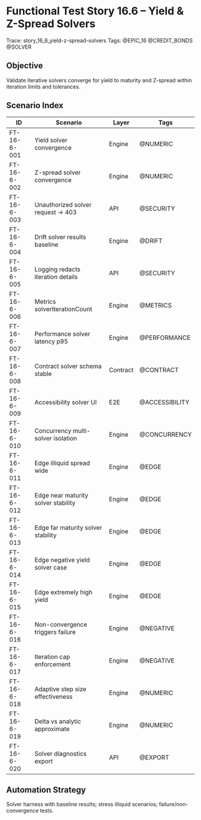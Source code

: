 # Functional Test Story 16.6 – Yield & Z-Spread Solvers

Trace: story_16_6_yield-z-spread-solvers
Tags: @EPIC_16 @CREDIT_BONDS @SOLVER

## Objective
Validate iterative solvers converge for yield to maturity and Z-spread within iteration limits and tolerances.

## Scenario Index
| ID | Scenario | Layer | Tags |
|----|----------|-------|------|
| FT-16-6-001 | Yield solver convergence | Engine | @NUMERIC |
| FT-16-6-002 | Z-spread solver convergence | Engine | @NUMERIC |
| FT-16-6-003 | Unauthorized solver request -> 403 | API | @SECURITY |
| FT-16-6-004 | Drift solver results baseline | Engine | @DRIFT |
| FT-16-6-005 | Logging redacts iteration details | API | @SECURITY |
| FT-16-6-006 | Metrics solverIterationCount | Engine | @METRICS |
| FT-16-6-007 | Performance solver latency p95 | Engine | @PERFORMANCE |
| FT-16-6-008 | Contract solver schema stable | Contract | @CONTRACT |
| FT-16-6-009 | Accessibility solver UI | E2E | @ACCESSIBILITY |
| FT-16-6-010 | Concurrency multi-solver isolation | Engine | @CONCURRENCY |
| FT-16-6-011 | Edge illiquid spread wide | Engine | @EDGE |
| FT-16-6-012 | Edge near maturity solver stability | Engine | @EDGE |
| FT-16-6-013 | Edge far maturity solver stability | Engine | @EDGE |
| FT-16-6-014 | Edge negative yield solver case | Engine | @EDGE |
| FT-16-6-015 | Edge extremely high yield | Engine | @EDGE |
| FT-16-6-016 | Non-convergence triggers failure | Engine | @NEGATIVE |
| FT-16-6-017 | Iteration cap enforcement | Engine | @NEGATIVE |
| FT-16-6-018 | Adaptive step size effectiveness | Engine | @NUMERIC |
| FT-16-6-019 | Delta vs analytic approximate | Engine | @NUMERIC |
| FT-16-6-020 | Solver diagnostics export | API | @EXPORT |

## Automation Strategy
Solver harness with baseline results; stress illiquid scenarios; failure/non-convergence tests.
